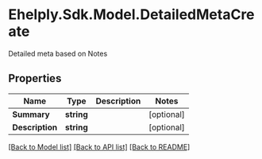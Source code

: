 # Ehelply.Sdk.Model.DetailedMetaCreate
Detailed meta based on Notes

## Properties

Name | Type | Description | Notes
------------ | ------------- | ------------- | -------------
**Summary** | **string** |  | [optional] 
**Description** | **string** |  | [optional] 

[[Back to Model list]](../README.md#documentation-for-models) [[Back to API list]](../README.md#documentation-for-api-endpoints) [[Back to README]](../README.md)

